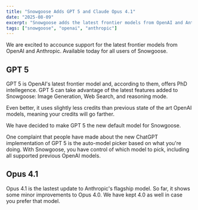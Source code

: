 ```yaml
---
title: "Snowgoose Adds GPT 5 and Claude Opus 4.1"
date: "2025-08-09"
excerpt: "Snowgoose adds the latest frontier models from OpenAI and Anthropic: GPT 5 and Claude Opus 4.1"
tags: ["snowgoose", "openai", "anthropic"]
---
```


We are excited to accounce support for the latest frontier models from OpenAI and Anthropic. Available today for all users of Snowgoose.

## GPT 5

GPT 5 is OpenAI's latest frontier model and, according to them, offers PhD intellegence. GPT 5 can take advantage of the latest features added to Snowgoose: Image Generation, Web Search, and reasoning mode.

Even better, it uses slightly less credits than previous state of the art OpenAI models, meaning your credits will go farther.

We have decided to make GPT 5 the new default model for Snowgoose.

One complaint that people have made about the new ChatGPT implementation of GPT 5 is the auto-model picker based on what you're doing. With Snowgoose, you have control of which model to pick, including all supported previous OpenAI models.

## Opus 4.1

Opus 4.1 is the lastest update to Anthropic's flagship model. So far, it shows some minor improvements to Opus 4.0. We have kept 4.0 as well in case you prefer that model.
